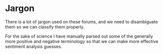# Jargon
There is a lot of jargon used on these forums, and we need to disambiguate them so we can classify them properly.

For the sake of science I have manually parsed out some of the generally more positive and negative terminology so that we can make more effective sentiment analysis guesses.